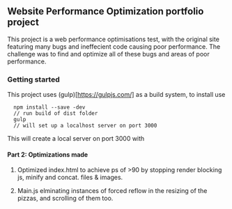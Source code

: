 ## Website Performance Optimization portfolio project

This project is a web performance optimisations test, with the original site featuring many bugs and ineffecient code causing poor performance. The challenge was to find and optimize all of these bugs and areas of poor performance.

### Getting started

This project uses (gulp)[https://gulpjs.com/] as a build system, to install use

  ```
    npm install --save -dev
    // run build of dist folder
    gulp
    // will set up a localhost server on port 3000
  ```

This will create a local server on port 3000 with

#### Part 2: Optimizations made

1. Optimized index.html to achieve ps of >90 by stopping render blocking js, minify and concat. files & images.

2.  Main.js elminating instances of forced reflow in the resizing of the pizzas, and scrolling of them too.

